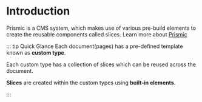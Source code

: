 # Introduction
Prismic is a CMS system, which makes use of various pre-build elements to create the reusable components called slices. Learn more about  <a class="green-link" href="../prismic/readme.html">Prismic</a>

::: tip Quick Glance
Each document(pages) has a pre-defined template known as **custom type**.

Each custom type has a collection of slices which can be reused across the document.

**Slices** are created within the custom types using **built-in elements**.

:::
